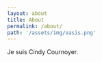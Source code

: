 ```yaml
---
layout: about
title: About
permalink: /about/
path: '/assets/img/oasis.png'
---
```


Je suis Cindy Cournoyer.
